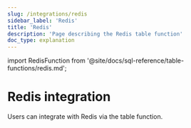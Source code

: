 ```yaml
---
slug: /integrations/redis
sidebar_label: 'Redis'
title: 'Redis'
description: 'Page describing the Redis table function'
doc_type: explanation
---
```


import RedisFunction from '@site/docs/sql-reference/table-functions/redis.md';

# Redis integration

Users can integrate with Redis via the table function. 

<RedisFunction/>
